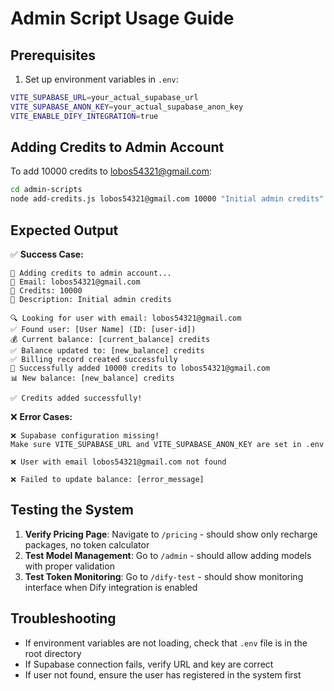 # Admin Script Usage Guide

## Prerequisites

1. Set up environment variables in `.env`:
```bash
VITE_SUPABASE_URL=your_actual_supabase_url
VITE_SUPABASE_ANON_KEY=your_actual_supabase_anon_key
VITE_ENABLE_DIFY_INTEGRATION=true
```

## Adding Credits to Admin Account

To add 10000 credits to lobos54321@gmail.com:

```bash
cd admin-scripts
node add-credits.js lobos54321@gmail.com 10000 "Initial admin credits"
```

## Expected Output

✅ **Success Case:**
```
🚀 Adding credits to admin account...
📧 Email: lobos54321@gmail.com
💎 Credits: 10000
📝 Description: Initial admin credits

🔍 Looking for user with email: lobos54321@gmail.com
✅ Found user: [User Name] (ID: [user-id])
💰 Current balance: [current_balance] credits
✅ Balance updated to: [new_balance] credits
✅ Billing record created successfully
🎉 Successfully added 10000 credits to lobos54321@gmail.com
📊 New balance: [new_balance] credits

✅ Credits added successfully!
```

❌ **Error Cases:**
```
❌ Supabase configuration missing!
Make sure VITE_SUPABASE_URL and VITE_SUPABASE_ANON_KEY are set in .env

❌ User with email lobos54321@gmail.com not found

❌ Failed to update balance: [error_message]
```

## Testing the System

1. **Verify Pricing Page**: Navigate to `/pricing` - should show only recharge packages, no token calculator
2. **Test Model Management**: Go to `/admin` - should allow adding models with proper validation
3. **Test Token Monitoring**: Go to `/dify-test` - should show monitoring interface when Dify integration is enabled

## Troubleshooting

- If environment variables are not loading, check that `.env` file is in the root directory
- If Supabase connection fails, verify URL and key are correct
- If user not found, ensure the user has registered in the system first